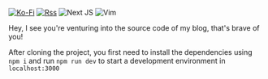  <a href="https://ko-fi.com/spacebuffer">![Ko-Fi](https://img.shields.io/badge/Ko--fi-F16061?style=for-the-badge&logo=ko-fi&logoColor=white)</a> <a href="https://yusuf.fyi/rss.xml">![Rss](https://img.shields.io/badge/rss-F88900?style=for-the-badge&logo=rss&logoColor=white)</a> ![Next JS](https://img.shields.io/badge/Next-black?style=for-the-badge&logo=next.js&logoColor=white) ![Vim](https://img.shields.io/badge/VIM-%2311AB00.svg?style=for-the-badge&logo=vim&logoColor=white)



Hey, I see you're venturing into the source code of my blog, that's brave of you!

After cloning the project, you first need to install the dependencies using `npm i` and run `npm run dev` to start a development environment in `localhost:3000`
